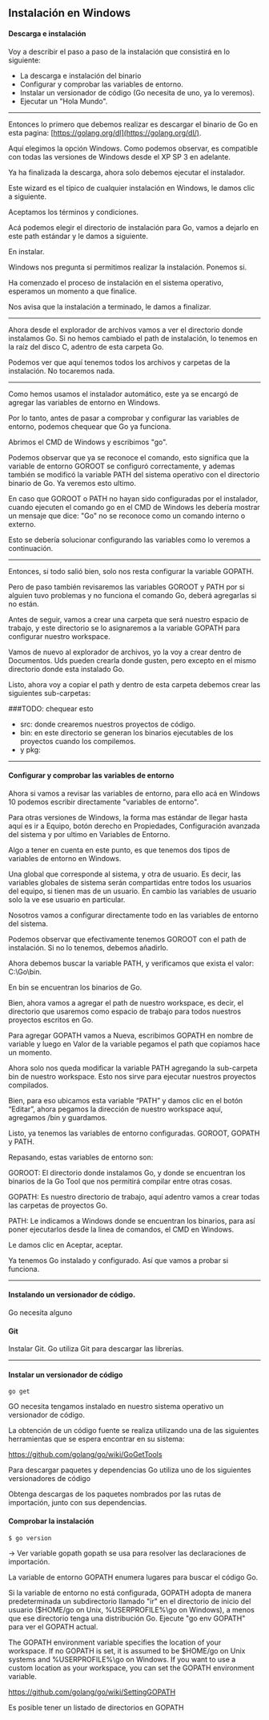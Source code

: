 ## Instalación en Windows

#### Descarga e instalación

Voy a describir el paso a paso de la instalación que consistirá en lo siguiente:

- La descarga e instalación del binario
- Configurar y comprobar las variables de entorno.
- Instalar un versionador de código (Go necesita de uno, ya lo veremos).
- Ejecutar un "Hola Mundo".

---

Entonces lo primero que debemos realizar es descargar el binario de Go en esta pagina: [https://golang.org/dl](https://golang.org/dl/).

Aquí elegimos la opción Windows. Como podemos observar, es compatible con todas las versiones de Windows desde el XP SP 3 en adelante.

Ya ha finalizada la descarga, ahora solo debemos ejecutar el instalador.

Este wizard es el típico de cualquier instalación en Windows, le damos clic a siguiente.

Aceptamos los términos y condiciones.

Acá podemos elegir el directorio de instalación para Go, vamos a dejarlo en este path estándar y le damos a siguiente.

En instalar.

Windows nos pregunta si permitimos realizar la instalación. Ponemos si.

Ha comenzado el proceso de instalación en el sistema operativo, esperamos un momento a que finalice.

Nos avisa que la instalación a terminado, le damos a finalizar.

---

Ahora desde el explorador de archivos vamos a ver el directorio donde instalamos Go. Si no hemos cambiado el path de instalación, lo tenemos en la raíz del disco C, adentro de esta carpeta Go.

Podemos ver que aquí tenemos todos los archivos y carpetas de la instalación. No tocaremos nada.

---

Como hemos usamos el instalador automático, este ya se encargó de agregar las variables de entorno en Windows.

Por lo tanto, antes de pasar a comprobar y configurar las variables de entorno, podemos chequear que Go ya funciona.

Abrimos el CMD de Windows y escribimos "go". 

Podemos observar que ya se reconoce el comando, esto significa que la variable de entorno GOROOT se configuró correctamente, y ademas también se modificó la variable PATH del sistema operativo con el directorio binario de Go. Ya veremos esto ultimo.

En caso que GOROOT o PATH no hayan sido configuradas por el instalador, cuando ejecuten el comando go en el CMD de Windows les debería mostrar un mensaje que dice: "Go" no se reconoce como un comando interno o externo.

Esto se debería solucionar configurando las variables como lo veremos a continuación.

---

Entonces, si todo salió bien, solo nos resta configurar la variable GOPATH.

Pero de paso también revisaremos las variables GOROOT y PATH por si alguien tuvo problemas y no funciona el comando Go, deberá agregarlas si no están.

Antes de seguir, vamos a crear una carpeta que será nuestro espacio de trabajo, y este directorio se lo asignaremos a la variable GOPATH para configurar nuestro workspace.

Vamos de nuevo al explorador de archivos, yo la voy a crear dentro de Documentos. Uds pueden crearla donde gusten, pero excepto en el mismo directorio donde esta instalado Go.

Listo, ahora voy a copiar el path y dentro de esta carpeta debemos crear las siguientes sub-carpetas:

###TODO: chequear esto
- src: donde crearemos nuestros proyectos de código.
- bin: en este directorio se generan los binarios ejecutables de los proyectos cuando los compilemos.
- y pkg: 


---

#### Configurar y comprobar las variables de entorno

Ahora si vamos a revisar las variables de entorno, para ello acá en Windows 10 podemos escribir directamente "variables de entorno".

Para otras versiones de Windows, la forma mas estándar de llegar hasta aquí es ir a Equipo, botón derecho en Propiedades, Configuración avanzada del sistema y por ultimo en Variables de Entorno.

Algo a tener en cuenta en este punto, es que tenemos dos tipos de variables de entorno en Windows.

Una global que corresponde al sistema, y otra de usuario. Es decir, las variables globales de sistema serán compartidas entre todos los usuarios del equipo, si tienen mas de un usuario. En cambio las variables de usuario solo la ve ese usuario en particular.

Nosotros vamos a configurar directamente todo en las variables de entorno del sistema.

Podemos observar que efectivamente tenemos GOROOT con el path de instalación. Si no lo tenemos, debemos añadirlo.

Ahora debemos buscar la variable PATH, y verificamos que exista el valor: C:\Go\bin.

En bin se encuentran los binarios de Go.

Bien, ahora vamos a agregar el path de nuestro workspace, es decir, el directorio que usaremos como espacio de trabajo para todos nuestros proyectos escritos en Go.

Para agregar GOPATH vamos a Nueva, escribimos GOPATH en nombre de variable y luego en Valor de la variable pegamos el path que copiamos hace un momento.

Ahora solo nos queda modificar la variable PATH agregando la sub-carpeta bin de nuestro workspace. Esto nos sirve para ejecutar nuestros proyectos compilados. 

Bien, para eso ubicamos esta variable “PATH” y damos clic en el botón “Editar”, ahora pegamos la dirección de nuestro workspace aquí, agregamos /bin y guardamos.

Listo, ya tenemos las variables de entorno configuradas. GOROOT, GOPATH y PATH.

Repasando, estas variables de entorno son:

GOROOT: El directorio donde instalamos Go, y donde se encuentran los binarios de la Go Tool que nos permitirá compilar entre otras cosas.

GOPATH: Es nuestro directorio de trabajo, aquí adentro vamos a crear todas las carpetas de proyectos Go.

PATH: Le indicamos a Windows donde se encuentran los binarios, para así poner ejecutarlos desde la linea de comandos, el CMD en Windows.

Le damos clic en Aceptar, aceptar.

Ya tenemos Go instalado y configurado. Así que vamos a probar si funciona.

---

#### Instalando un versionador de código.

Go necesita alguno 

#### Git
Instalar Git.
Go utiliza Git para descargar las librerías.









---
#### Instalar un versionador de código

`go get`

GO necesita tengamos instalado en nuestro sistema operativo un versionador de código.

La obtención de un código fuente se realiza utilizando una de las siguientes herramientas que se espera encontrar en su sistema:

https://github.com/golang/go/wiki/GoGetTools

Para descargar paquetes y dependencias Go utiliza uno de los siguientes versionadores de código

Obtenga descargas de los paquetes nombrados por las rutas de importación, junto con sus dependencias. 



#### Comprobar la instalación

```sh
$ go version
```


-> Ver variable gopath
gopath  se usa para resolver las declaraciones de importación.

La variable de entorno GOPATH enumera lugares para buscar el código Go.

Si la variable de entorno no está configurada, GOPATH adopta de manera predeterminada un subdirectorio llamado "ir" en el directorio de inicio del usuario ($HOME/go on Unix, %USERPROFILE%\go on Windows), a menos que ese directorio tenga una distribución Go. Ejecute "go env GOPATH" para ver el GOPATH actual.

The GOPATH environment variable specifies the location of your workspace. If no GOPATH is set, it is assumed to be $HOME/go on Unix systems and %USERPROFILE%\go on Windows. If you want to use a custom location as your workspace, you can set the GOPATH environment variable. 

https://github.com/golang/go/wiki/SettingGOPATH

Es posible tener un listado de directorios en GOPATH


